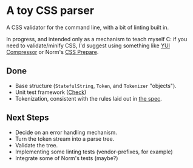 A toy CSS parser
================

A CSS validator for the command line, with a bit of linting built in.

In progress, and intended only as a mechanism to teach myself C: if you need
to validate/minify CSS, I'd suggest using something like [YUI Compressor][]
or Norm's [CSS Prepare][].

[YUI Compressor]: http://developer.yahoo.com/yui/compressor/
[CSS Prepare]: http://github.com/norm/CSS-Prepare

Done
----

*   Base structure (`StatefulString`, `Token`, and `Tokenizer` "objects").
*   Unit test framework ([Check][])
*   Tokenization, consistent with the rules laid out in [the spec][css3].

[css3]: http://www.w3.org/TR/css3-syntax/#tokenization
[check]: http://check.sourceforge.net/

Next Steps
----------

*   Decide on an error handling mechanism.
*   Turn the token stream into a parse tree.
*   Validate the tree.
*   Implementing some linting tests (vendor-prefixes, for example)
*   Integrate some of Norm's tests (maybe?)
